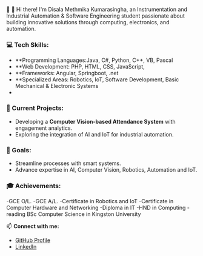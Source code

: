 👋 👋 Hi there! I'm Disala Methmika Kumarasingha, an Instrumentation and Industrial Automation & Software Engineering student passionate about building innovative solutions through computing, electronics, and automation.  

### 💻 Tech Skills:
- **Programming Languages:Java, C#, Python, C++, VB, Pascal  
- **Web Development: PHP, HTML, CSS, JavaScript,
- **Frameworks: Angular, Springboot, .net    
- **Specialized Areas: Robotics, IoT, Software Development, Basic Mechanical & Electronic Systems
- 
### 🚀 Current Projects:
- Developing a **Computer Vision-based Attendance System** with engagement analytics.  
- Exploring the integration of AI and IoT for industrial automation.  

### 🎯 Goals:
- Streamline processes with smart systems.  
- Advance expertise in AI, Computer Vision, Robotics, Automation and IoT.  

### 🎓 Achievements:
-GCE O/L.
-GCE A/L.
-Certificate in Robotics and IoT
-Certificate in Computer Hardware and Networking
-Diploma in IT
-HND in Computing
-reading BSc Computer Science in Kingston University    


📫 **Connect with me:**  
- [GitHub Profile](#https://www.facebook.com/disala.kumarasingha/)  
- [LinkedIn](#https://www.linkedin.com/in/disala-kumarasingha-3560ab250/)
